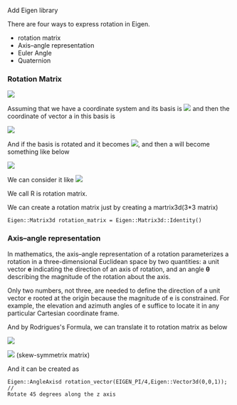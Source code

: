Add Eigen library

There are four ways to express rotation in Eigen.
* rotation matrix
* Axis–angle representation
* Euler Angle
* Quaternion

### Rotation Matrix

![](https://latex.codecogs.com/gif.latex?R=\begin{pmatrix}&space;a&b&c\\\\&space;d&e&f\\\\&space;g&h&i&space;\end{pmatrix})

Assuming that we have a coordinate system and its basis is ![](https://latex.codecogs.com/gif.latex?\left&space;(&space;{\bf&space;e}_1,{\bf&space;e}_2,{\bf&space;e}_3&space;\right&space;)) and then the coordinate of vector a in this basis is 

![](https://latex.codecogs.com/gif.latex?a&space;=&space;\left&space;[&space;{\bf&space;e}_1,{\bf&space;e}_2,{\bf&space;e}_3&space;\right&space;]\begin{bmatrix}&space;a_1\\\\&space;a_2\\\\&space;a_3&space;\end{bmatrix}&space;=&space;a_1{\bf&space;e}_1&plus;a_2{\bf&space;e}_2&plus;a_3{\bf&space;e}_3)

And if the basis is rotated and it becomes ![](https://latex.codecogs.com/gif.latex?\left&space;(&space;{\bf&space;e'}_1,{\bf&space;e'}_2,{\bf&space;e'}_3&space;\right&space;)), and then a will become something like below

![](https://latex.codecogs.com/gif.latex?\left&space;[&space;{\bf&space;e}_1,{\bf&space;e}_2,{\bf&space;e}_3&space;\right&space;]\begin{bmatrix}&space;a_1\\\\&space;a_2\\\\&space;a_3&space;\end{bmatrix}&space;=&space;\left&space;[&space;{\bf&space;e'}_1,{\bf&space;e'}_2,{\bf&space;e'}_3&space;\right&space;]\begin{bmatrix}&space;a'_1\\\\&space;a'_2\\\\&space;a'_3&space;\end{bmatrix})

We can consider it like 
![](https://latex.codecogs.com/gif.latex?\begin{bmatrix}&space;a_1\\\\&space;a_2\\\\&space;a_3&space;\end{bmatrix}&space;=&space;\begin{bmatrix}&space;{\bf&space;e}^T_1{\bf&space;e}'_1&space;&&space;{\bf&space;e}^T_1{\bf&space;e}'_2&space;&{\bf&space;e}^T_1{\bf&space;e}'_3&space;\\\\&space;{\bf&space;e}^T_2{\bf&space;e}'_1&space;&&space;{\bf&space;e}^T_2{\bf&space;e}'_2&space;&{\bf&space;e}^T_2{\bf&space;e}'_3&space;\\\\&space;{\bf&space;e}^T_3{\bf&space;e}'_1&space;&&space;{\bf&space;e}^T_3{\bf&space;e}'_2&space;&{\bf&space;e}^T_3{\bf&space;e}'_3&space;\end{bmatrix}\begin{bmatrix}&space;a'_1\\\\&space;a'_2\\\\&space;a'_3&space;\end{bmatrix}\triangleq&space;\mathbf{R}a')

We call R is rotation matrix.

We can create a rotation matrix just by creating a martrix3d(3\*3 matrix) 
```
Eigen::Matrix3d rotation_matrix = Eigen::Matrix3d::Identity()
```

### Axis–angle representation
In mathematics, the axis–angle representation of a rotation parameterizes a rotation in a three-dimensional Euclidean space by two quantities: a unit vector **e** indicating the direction of an axis of rotation, and an angle **θ** describing the magnitude of the rotation about the axis. 

Only two numbers, not three, are needed to define the direction of a unit vector e rooted at the origin because the magnitude of e is constrained. For example, the elevation and azimuth angles of e suffice to locate it in any particular Cartesian coordinate frame.

And by Rodrigues's Formula, we can translate it to rotation matrix as below

![](https://latex.codecogs.com/gif.latex?\mathbf{R}=\cos{\theta&space;}\mathbf{I}&plus;(1-\cos{\theta})\mathbf{v}\mathbf{v}^T&plus;\sin{\theta}\mathbf{v}^\wedge)

![](https://latex.codecogs.com/gif.latex?\mathbf{v}^\wedge=\begin{bmatrix}&space;0&space;&&space;-v_3&space;&&space;v_2\\\\&space;v_3&space;&&space;0&space;&&space;-v_1\\\\&space;v_2&space;&&space;v_1&space;&&space;0&space;\end{bmatrix}) (skew-symmetrix matrix)

And it can be created as 
```
Eigen::AngleAxisd rotation_vector(EIGEN_PI/4,Eigen::Vector3d(0,0,1)); //
Rotate 45 degrees along the z axis
```
